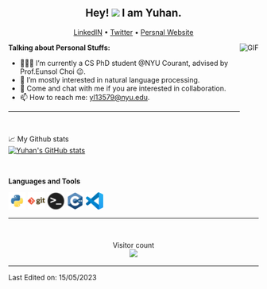 <h2 align="center">Hey! <img src="https://media.tenor.com/lw5QLh73u_MAAAAi/hi.gif" width="10px"> I am Yuhan. </h2>
<p align="center">
  <a href="https://www.linkedin.com/in/liu-yuhan-452999251/">LinkedIN</a> •
  <a href="https://twitter.com/YuhanLiu_nlp">Twitter</a> •
  <a href="https://lyh6560new.github.io/](https://yuhan.vercel.app/)">Persnal Website</a>
</p>

<img align="right" height="150rem" alt="GIF" src="https://i.gifer.com/origin/a0/a0252ac4c0046b423da4683c52fb323d_w200.webp" />

**Talking about Personal Stuffs:**

- 👨🏽‍💻  I’m currently a CS PhD student @NYU Courant, advised by Prof.Eunsol Choi :wink:.
- 🌱  I’m mostly interested in natural language processing. 
- 💬  Come and chat with me if you are interested in collaboration.
- 📫  How to reach me: yl13579@nyu.edu.

***

 <br>

📈 My Github stats <br />
[![Yuhan's GitHub stats](https://github-readme-stats.vercel.app/api?username=lyh6560new)](https://github.com/anuraghazra/github-readme-stats)


<br>

**Languages and Tools**

<code><img height="35rem" src="https://raw.githubusercontent.com/github/explore/80688e429a7d4ef2fca1e82350fe8e3517d3494d/topics/python/python.png"></code>
<code><img height="35rem" src="https://raw.githubusercontent.com/github/explore/80688e429a7d4ef2fca1e82350fe8e3517d3494d/topics/git/git.png"></code>
<code><img height="35rem" src="https://raw.githubusercontent.com/github/explore/80688e429a7d4ef2fca1e82350fe8e3517d3494d/topics/terminal/terminal.png"></code>
<code><img height="35rem" src="https://raw.githubusercontent.com/github/explore/80688e429a7d4ef2fca1e82350fe8e3517d3494d/topics/cpp/cpp.png"></code>
<code><img alt="Visual Studio Code" height="35rem" src="https://raw.githubusercontent.com/github/explore/80688e429a7d4ef2fca1e82350fe8e3517d3494d/topics/visual-studio-code/visual-studio-code.png" /></code>


***

<br />

<p align="center"> 
  Visitor count<br>
  <img src="https://profile-counter.glitch.me/lyh6560new/count.svg" />
</p>

-----

Last Edited on: 15/05/2023
